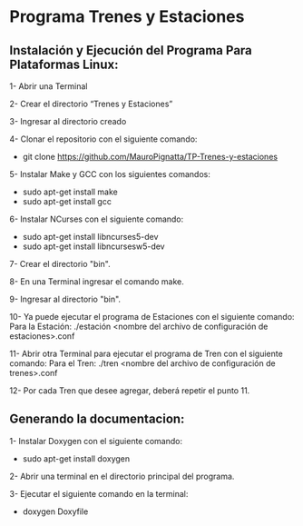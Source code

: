 # Programa Trenes y Estaciones

## Instalación y Ejecución del Programa Para Plataformas Linux:

1-	Abrir una Terminal 

2-	Crear el directorio “Trenes y Estaciones”

3-	Ingresar al directorio creado

4-	Clonar el repositorio con el siguiente comando: 
-	git clone https://github.com/MauroPignatta/TP-Trenes-y-estaciones

5-	Instalar Make y GCC con los siguientes comandos:
- 	sudo apt-get install make
- 	sudo apt-get install gcc

6-	Instalar NCurses con el siguiente comando:
-	sudo apt-get install libncurses5-dev
-	sudo apt-get install libncursesw5-dev

7-  Crear el directorio "bin".

8-  En una Terminal ingresar el comando make.

9-	Ingresar al directorio "bin".

10-	Ya puede ejecutar el programa de Estaciones con el siguiente comando:
	Para la Estación: ./estación <nombre del archivo de configuración de estaciones>.conf

11-	Abrir otra Terminal para ejecutar el programa de Tren con el siguiente comando:
	Para el Tren: ./tren <nombre del archivo de configuración de trenes>.conf <nombre estacion donde conectarse>

12-	Por cada Tren que desee agregar, deberá repetir el punto 11.

## Generando la documentacion:

1-	Instalar Doxygen con el siguiente comando:
-	sudo apt-get install doxygen

2-	Abrir una terminal en el directorio principal del programa.

3-	Ejecutar el siguiente comando en la terminal:
-	doxygen Doxyfile
